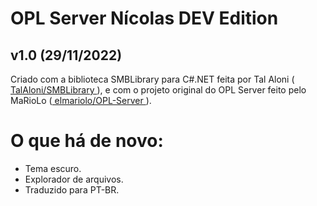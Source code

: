 <h1> OPL Server Nícolas DEV Edition </h1>
<h2> v1.0 (29/11/2022) </h2>
<p>Criado com a biblioteca SMBLibrary para C#.NET feita por Tal Aloni (<a href="https://github.com/TalAloni/SMBLibrary"> TalAloni/SMBLibrary <a/>), e com o projeto original do OPL Server feito pelo MaRioLo (<a href="https://github.com/elmariolo/OPL-Server"> elmariolo/OPL-Server <a/>). </p>


# O que há de novo:
- Tema escuro.
- Explorador de arquivos.
- Traduzido para PT-BR.
<br/>
